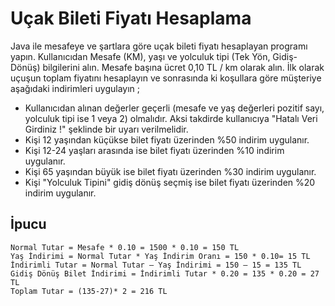 # Uçak Bileti Fiyatı Hesaplama

Java ile mesafeye ve şartlara göre uçak bileti fiyatı hesaplayan programı yapın. Kullanıcıdan Mesafe (KM), yaşı ve yolculuk tipi (Tek Yön, Gidiş-Dönüş) bilgilerini alın. Mesafe başına ücret 0,10 TL / km olarak alın. İlk olarak uçuşun toplam fiyatını hesaplayın ve sonrasında ki koşullara göre müşteriye aşağıdaki indirimleri uygulayın ;

* Kullanıcıdan alınan değerler geçerli (mesafe ve yaş değerleri pozitif sayı, yolculuk tipi ise 1 veya 2) olmalıdır. Aksi takdirde kullanıcıya "Hatalı Veri Girdiniz !" şeklinde bir uyarı verilmelidir.
* Kişi 12 yaşından küçükse bilet fiyatı üzerinden %50 indirim uygulanır.
* Kişi 12-24 yaşları arasında ise bilet fiyatı üzerinden %10 indirim uygulanır.
* Kişi 65 yaşından büyük ise bilet fiyatı üzerinden %30 indirim uygulanır.
* Kişi "Yolculuk Tipini" gidiş dönüş seçmiş ise bilet fiyatı üzerinden %20 indirim uygulanır.

## İpucu

```
Normal Tutar = Mesafe * 0.10 = 1500 * 0.10 = 150 TL
Yaş İndirimi = Normal Tutar * Yaş İndirim Oranı = 150 * 0.10= 15 TL
İndirimli Tutar = Normal Tutar – Yaş İndirimi = 150 – 15 = 135 TL
Gidiş Dönüş Bilet İndirimi = İndirimli Tutar * 0.20 = 135 * 0.20 = 27 TL
Toplam Tutar = (135-27)* 2 = 216 TL
```
